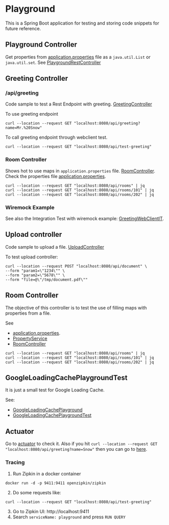 # Playground

This is a Spring Boot application for testing and storing code snippets for future reference.

## Playground Controller

Get properties from [application.properties](src/main/resources/application.properties) file as a `java.util.List` or 
`java.util.set`. See [PlaygroundRestController](src/main/java/org/juanjo/playground/controller/PlaygroundRestController.java)

## Greeting Controller

### /api/greeting
Code sample to test a Rest Endpoint with greeting. [GreetingController](src/main/java/org/juanjo/playground/controller/GreetingController.java)

To use greeting endpoint
```shell
curl --location --request GET "localhost:8080/api/greeting?name=Mr.%20Snow"
```

To call greeting endpoint through webclient test.
```shell
curl --location --request GET "localhost:8080/api/test-greeting"
```

### Room Controller

Shows hot to use maps in `application.properties` file. [RoomController](src/main/java/org/juanjo/playground/controller/RoomController.java).
Check the properties file [application.properties](src/main/resources/application.properties).
```shell
curl --location --request GET "localhost:8080/api/rooms" | jq
curl --location --request GET "localhost:8080/api/rooms/101" | jq
curl --location --request GET "localhost:8080/api/rooms/202" | jq
```

### Wiremock Example
See also the Integration Test with wiremock example: [GreetingWebClientIT](src/test/java/org/juanjo/playground/client/GreetingWebClientIT.java). 


## Upload controller
Code sample to upload a file. [UploadController](src/main/java/org/juanjo/playground/controller/DocumentController.java)

To test upload controller:
```shell
curl --location --request POST "localhost:8080/api/document" \
--form "param1=\"1234\"" \
--form "param2=\"5678\"" \
--form "file=@\"/tmp/document.pdf\""
```

## Room Controller
The objective of this controller is to test the use of filling maps with properties from a file.

See
* [application.properties](src/main/resources/application.properties).
* [PropertyService](src/main/java/org/juanjo/playground/props/PropertyService.java)
* [RoomController](src/main/java/org/juanjo/playground/controller/RoomController.java) 
                    

```shell
curl --location --request GET "localhost:8080/api/rooms" | jq
curl --location --request GET "localhost:8080/api/rooms/101" | jq
curl --location --request GET "localhost:8080/api/rooms/202" | jq
```

## GoogleLoadingCachePlaygroundTest
It is just a small test for Google Loading Cache. 

See: 
* [GoogleLoadingCachePlayground](src/main/java/org/juanjo/playground/cache/GoogleLoadingCachePlayground.java)
* [GoogleLoadingCachePlaygroundTest](src/test/java/org/juanjo/playground/cache/GoogleLoadingCachePlaygroundTest.java)

## Actuator
Go to [actuator](http://localhost:8080/actuator) to check it.
Also if you hit `curl --location --request GET "localhost:8080/api/greeting?name=Snow"` then you can go to [here](http://localhost:8080/actuator/metrics/http.server.requests).

### Tracing

1) Run Zipkin in a docker container
```shell
docker run -d -p 9411:9411 openzipkin/zipkin
```

2) Do some requests like:
```shell
curl --location --request GET "localhost:8080/api/test-greeting"
```

3) Go to Zipkin UI: http://localhost:9411 
4) Search `serviceName: playground` and press `RUN QUERY`  